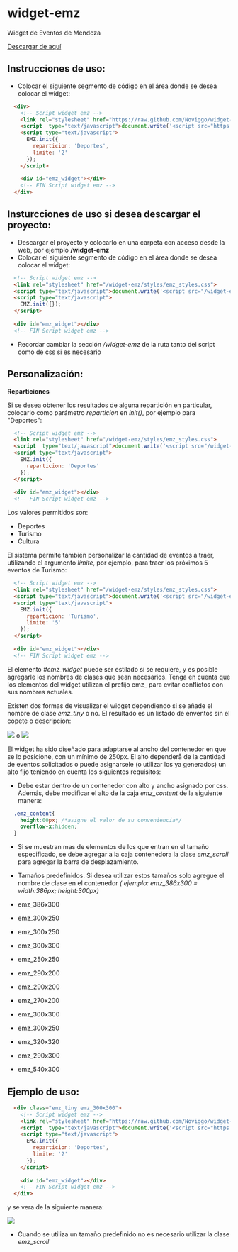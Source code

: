 ﻿widget-emz
==========

Widget de Eventos de Mendoza

[Descargar de aquí](https://github.com/Noviggo/widget-emz/zipball/master)

Instrucciones de uso:
---------------------

* Colocar el siguiente segmento de código en el área donde se desea colocar el widget:

```html
  <div>
    <!-- Script widget emz -->
    <link rel="stylesheet" href="https://raw.github.com/Noviggo/widget-emz/master/styles/emz_styles.css">
    <script  type="text/javascript">document.write('<script src="https://raw.github.com/Noviggo/widget-emz/master/scripts/emz_script.js"><\/script>')</script>
    <script type="text/javascript">
      EMZ.init({
        reparticion: 'Deportes',
        limite: '2'
      });
    </script>
 
    <div id="emz_widget"></div>
    <!-- FIN Script widget emz -->
  </div>
```

Insturcciones de uso si desea descargar el proyecto:
----------------------------------------------------

* Descargar el proyecto y colocarlo en una carpeta con acceso desde la web, por ejemplo __/widget-emz__
* Colocar el siguiente segmento de código en el área donde se desea colocar el widget:

```html
  <!-- Script widget emz -->
  <link rel="stylesheet" href="/widget-emz/styles/emz_styles.css">
  <script type="text/javascript">document.write('<script src="/widget-emz/scripts/emz_script.js"><\/script>')</script>
  <script type="text/javascript">
    EMZ.init({});
  </script>
 
  <div id="emz_widget"></div>
  <!-- FIN Script widget emz -->
```

* Recordar cambiar la sección _/widget-emz_ de la ruta tanto del script como de css si es necesario

Personalización:
----------------

__Reparticiones__

Si se desea obtener los resultados de alguna repartición en particular, colocarlo como parámetro _reparticion_ en _init()_, por ejemplo para "Deportes":

```html
  <!-- Script widget emz -->
  <link rel="stylesheet" href="/widget-emz/styles/emz_styles.css">
  <script  type="text/javascript">document.write('<script src="/widget-emz/scripts/emz_script.js"><\/script>')</script>
  <script type="text/javascript">
    EMZ.init({
      reparticion: 'Deportes'
    });
  </script>
 
  <div id="emz_widget"></div>
  <!-- FIN Script widget emz -->
```

Los valores permitidos son:

* Deportes
* Turismo
* Cultura

El sistema permite también personalizar la cantidad de eventos a traer, utilizando el argumento _limite_, por ejemplo, para traer los próximos 5 eventos de Turismo:

```html
  <!-- Script widget emz -->
  <link rel="stylesheet" href="/widget-emz/styles/emz_styles.css">
  <script type="text/javascript">document.write('<script src="/widget-emz/scripts/emz_script.js"><\/script>')</script>
  <script type="text/javascript">
    EMZ.init({
      reparticion: 'Turismo',
      limite: '5'
    });
  </script>
 
  <div id="emz_widget"></div>
  <!-- FIN Script widget emz -->
```

El elemento _#emz_widget_ puede ser estilado si se requiere, y es posible agregarle los nombres de clases que sean necesarios. Tenga en cuenta que los elementos del widget utilizan el prefijo emz_ para evitar conflictos con sus nombres actuales.

Existen dos formas de visualizar el widget dependiendo si se añade el nombre de clase _emz_tiny_ o no. El resultado es un listado de enventos sin el copete o descripcion:

<img src="https://raw.github.com/flaviaza/widget-emz/master/images/widget_tiny.jpg"/> o <img src="https://raw.github.com/flaviaza/widget-emz/master/images/widget_normal.jpg"/>

El widget ha sido diseñado para adaptarse al ancho del contenedor en que se lo posicione, con un mínimo de 250px. El alto dependerå de la cantidad de eventos solicitados o puede asignarsele (o utilizar los ya generados) un alto fijo teniendo en cuenta los siguientes requisitos:

* Debe estar dentro de un contenedor con alto y ancho asignado por css. Además, debe modificar el alto de la caja _emz_content_ de la siguiente manera:

```css
  .emz_content{
	height:00px; /*asigne el valor de su conveniencia*/
	overflow-x:hidden;
  }
```

* Si se muestran mas de elementos de los que entran en el tamaño especificado, se debe agregar a la caja contenedora la clase _emz_scroll_ para agregar la barra de desplazamiento.
* Tamaños predefinidos. Si desea utilizar estos tamaños solo agregue el nombre de clase en el contenedor _( ejemplo: emz_386x300 = width:386px; height:300px)_
 
 * emz_386x300
 * emz_300x250
 * emz_300x250
 * emz_300x300
 * emz_250x250
 * emz_290x200
 * emz_290x200
 * emz_270x200
 * emz_300x300
 * emz_300x250
 * emz_320x320
 * emz_290x300
 * emz_540x300

Ejemplo de uso:
---------------

```html
  <div class="emz_tiny emz_300x300">
    <!-- Script widget emz -->
    <link rel="stylesheet" href="https://raw.github.com/Noviggo/widget-emz/master/styles/emz_styles.css">
    <script  type="text/javascript">document.write('<script src="https://raw.github.com/Noviggo/widget-emz/master/scripts/emz_script.js"><\/script>')</script>
    <script type="text/javascript">
      EMZ.init({
        reparticion: 'Deportes',
        limite: '2'
      });
    </script>
 
    <div id="emz_widget"></div>
    <!-- FIN Script widget emz -->
  </div>
```

y se vera de la siguiente manera:

<img src="https://raw.github.com/flaviaza/widget-emz/master/images/widget_tiny.jpg"/>

* Cuando se utiliza un tamaño predefinido no es necesario utilizar la clase _emz_scroll_

